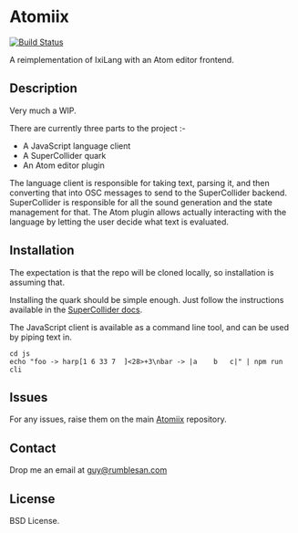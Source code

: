 # Atomiix

[![Build Status](https://travis-ci.org/rumblesan/atomiix.svg?branch=master)](https://travis-ci.org/rumblesan/atomiix)

A reimplementation of IxiLang with an Atom editor frontend.


## Description

Very much a WIP.

There are currently three parts to the project :-
* A JavaScript language client
* A SuperCollider quark
* An Atom editor plugin

The language client is responsible for taking text, parsing it, and then converting that into OSC messages to send to the SuperCollider backend.
SuperCollider is responsible for all the sound generation and the state management for that.
The Atom plugin allows actually interacting with the language by letting the user decide what text is evaluated.


## Installation

The expectation is that the repo will be cloned locally, so installation is assuming that.

Installing the quark should be simple enough. Just follow the instructions available in the [SuperCollider docs](doc.sccode.org/Guides/UsingQuarks.html).

The JavaScript client is available as a command line tool, and can be used by piping text in.

```
cd js
echo "foo -> harp[1 6 33 7  ]<28>+3\nbar -> |a    b   c|" | npm run cli
```


## Issues

For any issues, raise them on the main [Atomiix](https://github.com/rumblesan/atomiix/issues) repository.


## Contact

Drop me an email at guy@rumblesan.com


## License

BSD License.

